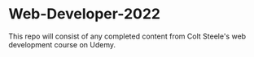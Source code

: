 # Web-Developer-2022

This repo will consist of any completed content from Colt Steele's web development course on Udemy.

